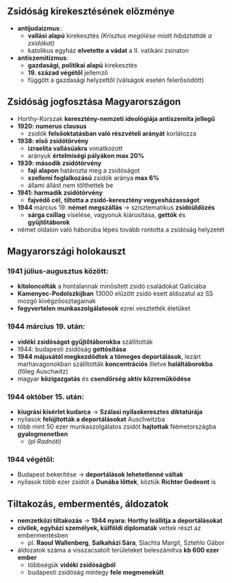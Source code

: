 ## Zsidóság kirekesztésének előzménye
- **antijudaizmus**:
	- **vallási alapú** kirekesztés *(Krisztus megölése miatt hibáztatták a zsidókat)*
	- katolikus egyház **elvetette a vádat** a II. vatikáni zsinaton
- **antiszemitizmus**:
	- **gazdasági, politikai alapú** kirekesztés
	- **19. század végétől** jellemző
	- függött a gazdasági helyzettől (válságok esetén felerősödött)
## Zsidóság jogfosztása Magyarországon
- Horthy-Korszak **keresztény-nemzeti ideológiája antiszemita jellegű**
- **1920: numerus clausus**
	- zsidók **felsőoktatásban való részvételi arányát** korlátozza
- **1938: első zsidótörvény**
	- **izraelita vallásúakra** vonatkozott
	- arányuk **értelmiségi pályákon max 20%**
- **1939: második zsidótörvény**
	- **faji alapon** határozta meg a zsidóságot
	- **szellemi foglalkozású** zsidók aránya **max 6%**
	- állami állást nem tölthettek be
- **1941: harmadik zsidótörvény**
	- **fajvédő cél,** **tiltotta a zsidó-keresztény vegyesházasságot**
- **1944** március 19: **német megszállás** -> szisztematikus **zsidóüldözés**
	- **sárga csillag** viselése, vagyonuk kiárusítása, **gettók** és **gyűjtőtáborok**
- német oldalon való háborúba lépés tovább rontotta a zsidóság helyzetét
## Magyarországi holokauszt
### 1941 július-augusztus között:
- **kitoloncolták** a hontalannak minősített zsidó családokat Galíciába
- **Kamenyec-Podolszkijban** 13000 elűzött zsidó esett áldozatul az SS mozgó kivégzőosztagainak
- **fegyvertelen munkaszolgálatosok** ezrei vesztették életüket
### 1944 március 19. után:
- **vidéki zsidóságot gyűjtőtáborokba** szállították
- 1944: budapesti zsidóság **gettósítása**
- **1944 májusától megkezdődtek a tömeges deportálások**, lezárt marhavagonokban szállították **koncentrációs** illetve **haláltáborokba** (főleg Auschwitz)
- magyar **közigazgatás** és **csendőrség** **aktív közreműködése**
### 1944 október 15. után:
- **kiugrási kísérlet kudarca** -> **Szálasi nyilaskeresztes diktatúrája**
- nyilasok **felújították a deportálásokat** Auschwitzba
- több mint 50 ezer munkaszolgálatos zsidót **hajtottak** Németországba **gyalogmenetben**
	- *(pl Radnóti)*
### 1944 végétől:
- Budapest bekerítése -> **deportálások lehetetlenné váltak**
- nyilasok több ezer zsidót a **Dunába lőttek**, köztük **Richter Gedeont** is
## Tiltakozás, embermentés, áldozatok
- **nemzetközi tiltakozás** -> **1944 nyara: Horthy leállítja a deportálásokat**
- **civilek, egyházi személyek, külföldi diplomaták** vettek részt az embermentésben
	- pl. **Raoul Wallenberg**, **Salkaházi Sára**, Slachta Margit, Sztehlo Gábor
- áldozatok száma a visszacsatolt területeket beleszámítva **kb 600 ezer ember**
	- többségük **vidéki zsidóságból**
	- budapesti zsidóság mintegy **fele megmenekült**